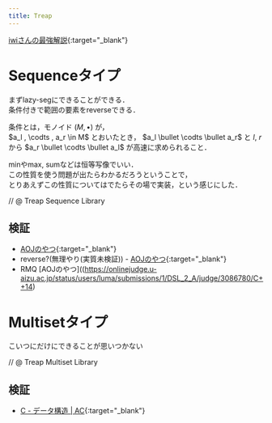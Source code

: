 ```yaml
---
title: Treap
---
```


[iwiさんの最強解説](https://www.slideshare.net/iwiwi/2-12188757){:target="_blank"}

# Sequenceタイプ

まずlazy-segにできることができる．  
条件付きで範囲の要素をreverseできる．

条件とは，モノイド $(M, \bullet)$ が，  
$a_l , \codts , a_r \in M$ とおいたとき，
$a_l \bullet \codts \bullet a_r$ と $l$, $r$ から $a_r \bullet \codts \bullet a_l$ が高速に求められること．

minやmax, sumなどは恒等写像でいい．  
この性質を使う問題が出たらわかるだろうということで，  
とりあえずこの性質についてはでたらその場で実装，という感じにした．

// @ Treap Sequence Library

## 検証

* [AOJのやつ](https://onlinejudge.u-aizu.ac.jp/status/users/luma/submissions/1/DSL_2_F/judge/3086418/C++14){:target="_blank"}
* reverse?(無理やり(実質未検証)) - [AOJのやつ](https://onlinejudge.u-aizu.ac.jp/status/users/luma/submissions/1/DSL_2_G/judge/3086622/C++14){:target="_blank"}
* RMQ [AOJのやつ]((https://onlinejudge.u-aizu.ac.jp/status/users/luma/submissions/1/DSL_2_A/judge/3086780/C++14)


# Multisetタイプ

こいつにだけにできることが思いつかない

// @ Treap Multiset Library

## 検証

* [C - データ構造 \| AC](https://beta.atcoder.jp/contests/arc033/submissions/2978660){:target="_blank"}


